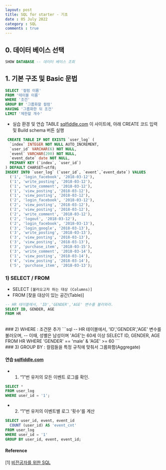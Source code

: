 ```yaml
---
layout: post
title: SQL for starter - 기초
date : 05 July 2022
category : SQL
comments : true
---
```

## 0. 데이터 베이스 선택
```sql  
SHOW DATABASE -- 데이터 베이스 조회
```


## 1. 기본 구조 및 Basic 문법
```sql  
SELECT '컬럼 이름'
FROM '테이블 이름'
WHERE '조건'
GROUP BY '그룹화할 컬럼'
HAVING '그룹화한 뒤 조건'
LIMIT '제한할 개수'
```

* 실습 환경 및 연습 TABLE
[sqlfiddle.com](http://sqlfiddle.com/) 이 사이트에, 아래 CREATE 코드 입력 및 Build schema 버튼 실행
```sql
 CREATE TABLE IF NOT EXISTS `user_log` (
  `index` INTEGER NOT NULL AUTO_INCREMENT,
  `user_id` VARCHAR(6) NOT NULL,
  `event` VARCHAR(200) NOT NULL,
  `event_date` date NOT NULL,
  PRIMARY KEY (`index`, `user_id`)
) DEFAULT CHARSET=utf8;
INSERT INTO `user_log` (`user_id`, `event`,`event_date`) VALUES
  ('1', 'login_facebook', '2018-03-12'),
  ('1', 'write_posting', '2018-03-12'),
  ('1', 'write_comment', '2018-03-12'),
  ('1', 'view_posting', '2018-03-12'),
  ('1', 'view_posting', '2018-03-12'),
  ('2', 'login_facebook', '2018-03-12'),
  ('2', 'view_posting', '2018-03-12'),
  ('2', 'view_posting', '2018-03-12'),
  ('2', 'write_comment', '2018-03-12'),
  ('2', 'logout', '2018-03-12'),
  ('2', 'login_facebook', '2018-03-13'),
  ('3', 'login_google', '2018-03-13'),
  ('3', 'write_posting', '2018-03-13'),
  ('3', 'view_posting', '2018-03-13'),
  ('3', 'view_posting', '2018-03-13'),
  ('3', 'purchase_item', '2018-03-15'),
  ('3', 'write_comment', '2018-03-14'),
  ('1', 'view_posting', '2018-03-14'),
  ('4', 'view_posting', '2018-03-14'),
  ('5', 'purchase_item', '2018-03-13');
```

### 1) SELECT / FROM
 - SELECT `[불러오고자 하는 대상 (Columns)]`
 - FROM [찾을 대상이 있는 공간(Table)]
```sql
-- HR 테이블에서, 'ID','GENDER','AGE' 변수를 불러와라.
SELECT ID, GENDER, AGE
FROM HR
```

<br>
### 2) WHERE
 : 조건문 추가
```sql
-- HR 테이블에서, 'ID','GENDER','AGE' 변수를 불러오며,
-- 이때, 성별은 남성이며 'AGE'는 60세 이상
SELECT ID, GENDER, AGE
FROM HR
WHERE 'GENDER' == 'male' & 'AGE' >= 60
```

<br>
### 3) GROUP BY
 : 컬럼들을 특정 규칙에 맞춰서 그룹화함(Aggregate)



#### 연습 [sqlfiddle.com](http://sqlfiddle.com/)
 - 1) “1”번 유저의 모든 이벤트 로그를 확인.
```sql
SELECT *
FROM user_log
WHERE user_id = '1';
```

- 2) “1”번 유저의 이벤트별 로그 '횟수'를 계산
```sql
SELECT user_id, event, event_id
  COUNT (user_id) AS 'event_cnt'
FROM user_log
WHERE user_id = '1'
GROUP BY user_id, event, event_id;
```



#### Reference
[1] [비전공자를 위한 SQL](https://zzsza.github.io/development/2018/03/18/sql-for-everyone/)
